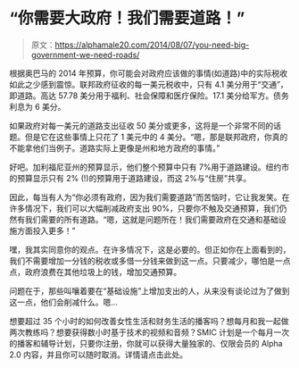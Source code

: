 # “你需要大政府！我们需要道路！”

> 原文：<https://alphamale20.com/2014/08/07/you-need-big-government-we-need-roads/>

根据奥巴马的 2014 年预算，你可能会对政府应该做的事情(如道路)中的实际税收如此之少感到震惊。联邦政府征收的每一美元税收中，只有 4.1 美分用于“交通”，即道路。高达 57.78 美分用于福利、社会保障和医疗保险。17.1 美分给军方。债务利息为 6 美分。

如果政府对每一美元的道路支出征收 50 美分或更多，这将是一个非常不同的话题。但是它在这些事情上只花了 1 美元中的 4 美分。“嗯，那是联邦政府，你真的不能拿他们当例子。道路实际上更像是州和地方政府的事情。”

好吧。加利福尼亚州的预算显示，他们整个预算中只有 7%用于道路建设。纽约市的预算显示只有 2% (!)的预算用于道路建设，而这 2%与“住房”共享。

因此，每当有人为“你必须有政府，因为我们需要道路”而苦恼时，它让我发笑。在许多情况下，我们可以大幅削减政府支出 90%，只要你不触及交通预算，我们仍然有我们需要的所有道路。“嗯，这就是问题所在！我们需要政府在交通和基础设施方面投入更多！”

嘿，我其实同意你的观点。在许多情况下，这是必要的。但正如你在上面看到的，我们不需要增加一分钱的税收或多借一分钱来做到这一点。只要减少，哪怕是一点点，政府浪费在其他垃圾上的钱，增加交通预算。

问题在于，那些叫嚷着要在“基础设施”上增加支出的人，从来没有谈论过为了做到这一点，他们会削减什么。嗯...

想要超过 35 个小时的如何改善女性生活和财务生活的播客吗？想每月和我一起做两次教练吗？想要获得数小时基于技术的视频和音频？SMIC 计划是一个每月一次的播客和辅导计划，只要你注册，你就可以获得大量独家的、仅限会员的 Alpha 2.0 内容，并且你可以随时取消。详情请点击此处。